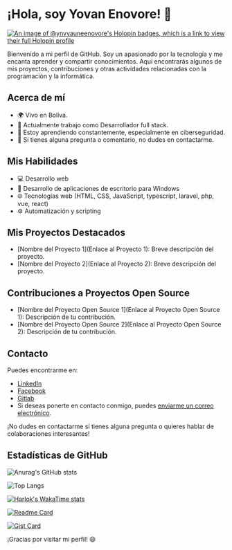 # ¡Hola, soy Yovan Enovore! 👋

[![An image of @ynvyauneenovore's Holopin badges, which is a link to view their full Holopin profile](https://holopin.me/ynvyauneenovore)](https://holopin.io/@ynvyauneenovore)


Bienvenido a mi perfil de GitHub. Soy un apasionado por la tecnología y me encanta aprender y compartir conocimientos. Aquí encontrarás algunos de mis proyectos, contribuciones y otras actividades relacionadas con la programación y la informática.

## Acerca de mí

- 🌍 Vivo en Boliva.
- 💼 Actualmente trabajo como Desarrollador full stack.
- 🌱 Estoy aprendiendo constantemente, especialmente en ciberseguridad.
- 💬 Si tienes alguna pregunta o comentario, no dudes en contactarme.

## Mis Habilidades

- 💻 Desarrollo web
- 📱 Desarrollo de aplicaciones de escritorio para Windows
- 🌐 Tecnologías web (HTML, CSS, JavaScript, typescript, laravel, php, vue, react)
- ⚙️ Automatización y scripting

## Mis Proyectos Destacados

- [Nombre del Proyecto 1](Enlace al Proyecto 1): Breve descripción del proyecto.
- [Nombre del Proyecto 2](Enlace al Proyecto 2): Breve descripción del proyecto.

## Contribuciones a Proyectos Open Source

- [Nombre del Proyecto Open Source 1](Enlace al Proyecto Open Source 1): Descripción de tu contribución.
- [Nombre del Proyecto Open Source 2](Enlace al Proyecto Open Source 2): Descripción de tu contribución.

## Contacto

Puedes encontrarme en:

- [LinkedIn](https://www.linkedin.com/in/ynv-yovanramonyauneenovore/)
- [Facebook](https://www.facebook.com/ynvyvn/)
- [Gitlab](https://gitlab.com/yovanuxf)
- Si deseas ponerte en contacto conmigo, puedes [enviarme un correo electrónico](mailto:yovanuxf@gmail.com).


¡No dudes en contactarme si tienes alguna pregunta o quieres hablar de colaboraciones interesantes!

## Estadísticas de GitHub

![Anurag's GitHub stats](https://github-readme-stats.vercel.app/api?username=ynvYauneEnovore&show_icons=true)

![Top Langs](https://github-readme-stats.vercel.app/api/top-langs/?username=ynvYauneEnovore&show_progress=true)

[![Harlok's WakaTime stats](https://github-readme-stats.vercel.app/api/wakatime?username=ffflabs)](https://github.com/anuraghazra/github-readme-stats)

[![Readme Card](https://github-readme-stats.vercel.app/api/pin/?username=anuraghazra&repo=github-readme-stats)](https://github.com/anuraghazra/github-readme-stats)

[![Gist Card](https://github-readme-stats.vercel.app/api/gist?id=bbfce31e0217a3689c8d961a356cb10d)](https://gist.github.com/Yizack/bbfce31e0217a3689c8d961a356cb10d/)

¡Gracias por visitar mi perfil! 😄

